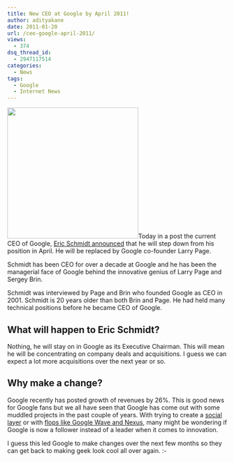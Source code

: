 ```yaml
---
title: New CEO at Google by April 2011!
author: adityakane
date: 2011-01-20
url: /ceo-google-april-2011/
views:
  - 374
dsq_thread_id:
  - 2947117514
categories:
  - News
tags:
  - Google
  - Internet News
---
```

<a rel="attachment wp-att-36457" href="http://devilsworkshop.org/ceo-google-april-2011/google_logo/"><img class="alignright size-full wp-image-36457" title="Google_logo" src="http://cdn.devilsworkshop.org/files/2011/01/Google_logo.png" alt="" width="300" height="300" /></a>Today in a post the current CEO of Google, <a href="http://googleblog.blogspot.com/2011/01/update-from-chairman.html" onclick="_gaq.push(['_trackEvent', 'outbound-article', 'http://googleblog.blogspot.com/2011/01/update-from-chairman.html', 'Eric Schmidt announced']);" >Eric Schmidt announced</a> that he will step down from his position in April. He will be replaced by Google co-founder Larry Page.

Schmidt has been CEO for over a decade at Google and he has been the managerial face of Google behind the innovative genius of Larry Page and Sergey Brin.

Schmidt was interviewed by Page and Brin who founded Google as CEO in 2001. Schmidt is 20 years older than both Brin and Page. He had held many technical positions before he became CEO of Google.

## What will happen to Eric Schmidt?

Nothing, he will stay on in Google as its Executive Chairman. This will mean he will be concentrating on company deals and acquisitions. I guess we can expect a lot more acquisitions over the next year or so.

## Why make a change?

Google recently has posted growth of revenues by 26%. This is good news for Google fans but we all have seen that Google has come out with some muddled projects in the past couple of years. With trying to create a [social layer][1] or with [flops like Google Wave and Nexus][2], many might be wondering if Google is now a follower instead of a leader when it comes to innovation.

I guess this led Google to make changes over the next few months so they can get back to making geek look cool all over again. <img src="http://devilsworkshop.org/wp-includes/images/smilies/simple-smile.png" alt=":-)" class="wp-smiley" style="height: 1em; max-height: 1em;" />

 [1]: http://devilsworkshop.org/rumor-that-google-me-will-be-competitor-to-facebook/ "social layer"
 [2]: http://devilsworkshop.org/5-things-google-might-have-got-wrong/ "flops like Google Wave and Nexus"
